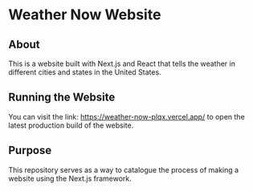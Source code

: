 # Weather Now Website

## About
This is a website built with Next.js and React that tells the weather 
in different cities and states in the United States.

## Running the Website
You can visit the link: https://weather-now-plqx.vercel.app/ to open the latest production build of the website.


## Purpose
This repository serves as a way to catalogue the process of making a
website using the Next.js framework.
